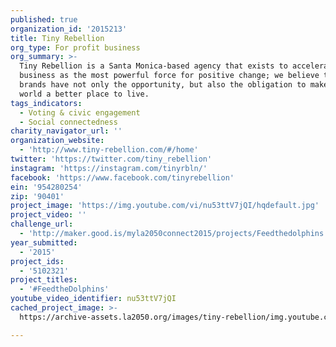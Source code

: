 ```yaml
---
published: true
organization_id: '2015213'
title: Tiny Rebellion
org_type: For profit business
org_summary: >-
  Tiny Rebellion is a Santa Monica-based agency that exists to accelerate
  business as the most powerful force for positive change; we believe that
  brands have not only the opportunity, but also the obligation to make the
  world a better place to live.
tags_indicators:
  - Voting & civic engagement
  - Social connectedness
charity_navigator_url: ''
organization_website:
  - 'http://www.tiny-rebellion.com/#/home'
twitter: 'https://twitter.com/tiny_rebellion'
instagram: 'https://instagram.com/tinyrbln/'
facebook: 'https://www.facebook.com/tinyrebellion'
ein: '954280254'
zip: '90401'
project_image: 'https://img.youtube.com/vi/nu53ttV7jQI/hqdefault.jpg'
project_video: ''
challenge_url:
  - 'http://maker.good.is/myla2050connect2015/projects/Feedthedolphins.html'
year_submitted:
  - '2015'
project_ids:
  - '5102321'
project_titles:
  - '#FeedtheDolphins'
youtube_video_identifier: nu53ttV7jQI
cached_project_image: >-
  https://archive-assets.la2050.org/images/tiny-rebellion/img.youtube.com/vi/nu53ttV7jQI/hqdefault.jpg

---
```

